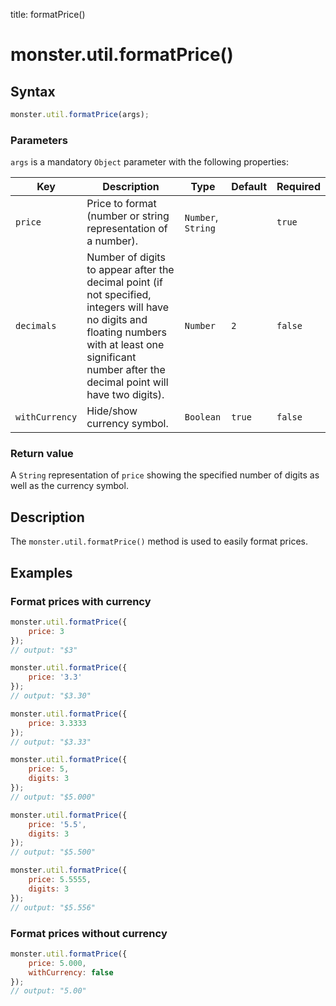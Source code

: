 title: formatPrice()

# monster.util.formatPrice()

## Syntax
```javascript
monster.util.formatPrice(args);
```

### Parameters
`args` is a mandatory `Object` parameter with the following properties:

Key | Description | Type | Default | Required
--- | --- | --- | --- | ---
`price` | Price to format (number or string representation of a number). | `Number`, `String` | | `true`
`decimals` | Number of digits to appear after the decimal point (if not specified, integers will have no digits and floating numbers with at least one significant number after the decimal point will have two digits). | `Number` | `2` | `false`
`withCurrency` | Hide/show currency symbol. | `Boolean` | `true` | `false`

### Return value
A `String` representation of `price` showing the specified number of digits as well as the currency symbol.

## Description
The `monster.util.formatPrice()` method is used to easily format prices.

## Examples
### Format prices with currency
```javascript
monster.util.formatPrice({
	price: 3
});
// output: "$3"

monster.util.formatPrice({
	price: '3.3'
});
// output: "$3.30"

monster.util.formatPrice({
	price: 3.3333
});
// output: "$3.33"

monster.util.formatPrice({
	price: 5,
	digits: 3
});
// output: "$5.000"

monster.util.formatPrice({
	price: '5.5',
	digits: 3
});
// output: "$5.500"

monster.util.formatPrice({
	price: 5.5555,
	digits: 3
});
// output: "$5.556"
```
### Format prices without currency
```javascript
monster.util.formatPrice({
	price: 5.000,
	withCurrency: false
});
// output: "5.00"
```

